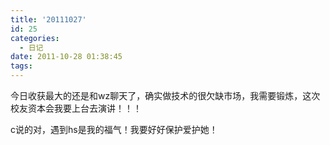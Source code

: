 ```yaml
---
title: '20111027'
id: 25
categories:
  - 日记
date: 2011-10-28 01:38:45
tags:
---
```


今日收获最大的还是和wz聊天了，确实做技术的很欠缺市场，我需要锻炼，这次校友资本会我要上台去演讲！！！

c说的对，遇到hs是我的福气！我要好好保护爱护她！
